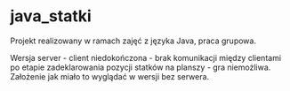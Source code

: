 # java_statki

Projekt realizowany w ramach zajęć z języka Java, praca grupowa.

Wersja server - client niedokończona - brak komunikacji między clientami po etapie zadeklarowania pozycji statków na planszy - gra niemożliwa. Założenie jak miało to wyglądać w wersji bez serwera.
